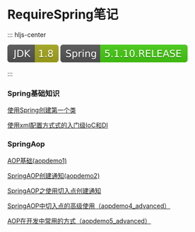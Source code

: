 # RequireSpring笔记

::: hljs-center

![jdk](https://raw.githubusercontent.com/Lyn4ever29/img/master/gitnote/2019/12/18/JDK-1.8-yellowgreen-1576598702120.png)
![spring](https://raw.githubusercontent.com/Lyn4ever29/img/master/gitnote/2019/12/18/Spring-5.1.10.RELEASE-brightgreen-1576598760442.png)

:::



### Spring基础知识
[使用Spring创建第一个类](https://github.com/Lyn4ever29/RequireSpring/blob/master/firstdemo/%E5%BC%80%E5%A7%8B%E4%BD%BF%E7%94%A8Spring%E7%9A%84%E7%AC%AC%E4%B8%80%E8%8A%82.md)

[使用xml配置方式式的入门级IoC和DI](https://github.com/Lyn4ever29/RequireSpring/blob/master/seconddemo/Spring%E4%B8%AD%E7%9A%84IoC%E5%92%8CDI-%E4%BD%BF%E7%94%A8xml%E9%85%8D%E7%BD%AE%E7%9A%84%E6%96%B9%E5%BC%8F.md)

### SpringAop

[AOP基础(aopdemo1)](https://github.com/Lyn4ever29/RequireSpring/tree/master/aopdemo1)

[SpringAOP创建通知(aopdemo2)](https://github.com/Lyn4ever29/RequireSpring/tree/master/aopdemo2)

[SpringAOP之使用切入点创建通知](https://github.com/Lyn4ever29/RequireSpring/tree/master/aopdemo3_pointcut)

[SpringAOP中切入点的高级使用（aopdemo4_advanced）](https://github.com/Lyn4ever29/RequireSpring/tree/master/aopdemo4_advanced)

[AOP在开发中常用的方式（aopdemo5_advanced）](https://github.com/Lyn4ever29/RequireSpring/tree/master/aopdemo5_advanced)